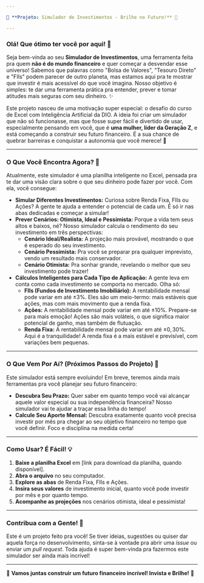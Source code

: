 ```yaml
---

🌟 **Projeto: Simulador de Investimentos - Brilhe no Futuro!** 🌟

---
```


### Olá! Que ótimo ter você por aqui! 👋

Seja bem-vinda ao seu **Simulador de Investimentos**, uma ferramenta feita pra quem **não é do mundo financeiro** e quer começar a desvendar esse universo! Sabemos que palavras como "Bolsa de Valores", "Tesouro Direto" e "FIIs" podem parecer de outro planeta, mas estamos aqui pra te mostrar que investir é mais acessível do que você imagina. Nosso objetivo é simples: te dar uma ferramenta prática pra entender, prever e tomar atitudes mais seguras com seu dinheiro. ✨

Este projeto nasceu de uma motivação super especial: o desafio do curso de Excel com Inteligência Artificial da DIO. A ideia foi criar um simulador que não só funcionasse, mas que fosse super fácil e divertido de usar, especialmente pensando em você, que é **uma mulher, líder da Geração Z**, e está começando a construir seu futuro financeiro. É a sua chance de quebrar barreiras e conquistar a autonomia que você merece! 💖

---

### O Que Você Encontra Agora? 🚀

Atualmente, este simulador é uma planilha inteligente no Excel, pensada pra te dar uma visão clara sobre o que seu dinheiro pode fazer por você. Com ela, você consegue:

* **Simular Diferentes Investimentos:** Curiosa sobre Renda Fixa, FIIs ou Ações? A gente te ajuda a entender o potencial de cada um. É só ir nas abas dedicadas e começar a simular!
* **Prever Cenários: Otimista, Ideal e Pessimista:** Porque a vida tem seus altos e baixos, né? Nosso simulador calcula o rendimento do seu investimento em três perspectivas:
    * **Cenário Ideal/Realista:** A projeção mais provável, mostrando o que é esperado do seu investimento.
    * **Cenário Pessimista:** Pra você se preparar pra qualquer imprevisto, vendo um resultado mais conservador.
    * **Cenário Otimista:** Pra sonhar grande, revelando o melhor que seu investimento pode trazer!
* **Cálculos Inteligentes para Cada Tipo de Aplicação:** A gente leva em conta como cada investimento se comporta no mercado. Olha só:
    * **FIIs (Fundos de Investimento Imobiliário):** A rentabilidade mensal pode variar em até $\pm 3\%$. Eles são um meio-termo: mais estáveis que ações, mas com mais movimento que a renda fixa.
    * **Ações:** A rentabilidade mensal pode variar em até $\pm 10\%$. Prepare-se para mais emoção! Ações são mais voláteis, o que significa maior potencial de ganho, mas também de flutuação.
    * **Renda Fixa:** A rentabilidade mensal pode variar em até $\pm 0,30\%$. Aqui é a tranquilidade! A renda fixa é a mais estável e previsível, com variações bem pequenas.

---

### O Que Vem Por Aí? (Próximos Passos do Projeto) 🔮

Este simulador está sempre evoluindo! Em breve, teremos ainda mais ferramentas pra você planejar seu futuro financeiro:

* **Descubra Seu Prazo:** Quer saber em quanto tempo você vai alcançar aquele valor especial ou sua independência financeira? Nosso simulador vai te ajudar a traçar essa linha do tempo!
* **Calcule Seu Aporte Mensal:** Descubra exatamente quanto você precisa investir por mês pra chegar ao seu objetivo financeiro no tempo que você definir. Foco e disciplina na medida certa!

---

### Como Usar? É Fácil! 💡

1.  **Baixe a planilha Excel** em [link para download da planilha, quando disponível].
2.  **Abra o arquivo** no seu computador.
3.  **Explore as abas** de Renda Fixa, FIIs e Ações.
4.  **Insira seus valores** de investimento inicial, quanto você pode investir por mês e por quanto tempo.
5.  **Acompanhe as projeções** nos cenários otimista, ideal e pessimista!

---

### Contribua com a Gente! 🤝

Este é um projeto feito pra você! Se tiver ideias, sugestões ou quiser dar aquela força no desenvolvimento, sinta-se à vontade pra abrir uma *issue* ou enviar um *pull request*. Toda ajuda é super bem-vinda pra fazermos este simulador ser ainda mais incrível!

---

🌟 **Vamos juntas construir um futuro financeiro incrível! Invista e Brilhe!** 🌟
